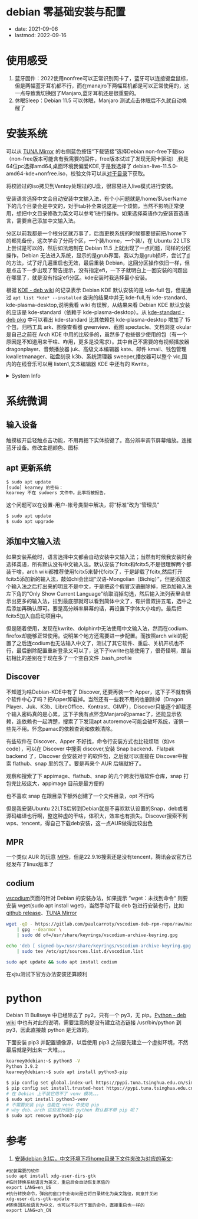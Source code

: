 # debian 零基础安装与配置
- date: 2021-09-06
- lastmod: 2022-09-16

# 使用感受

1. 蓝牙固件：2022使用nonfree可以正常识别网卡了，蓝牙可以连接键盘鼠标，但是两幅蓝牙耳机都不行，而在manajro下两幅耳机都是可以正常使用的，这一点导致我切换回了Manjaro,蓝牙耳机还是很重要的。
2. 休眠Sleep：Debian 11.5 可以休眠，Manjaro 测试点击休眠后不久就自动唤醒了

# 安装系统

可以从 [TUNA Mirror](https://mirrors.tuna.tsinghua.edu.cn/) 的右侧蓝色按钮“下载链接”选择Debian non-free下载iso（non-free版本可能含有我需要的固件，free版本试过了发现无网卡驱动）,我是64位pc选择amd64,桌面环境我偏爱KDE,于是我选择了 debian-live-11.5.0-amd64-kde+nonfree.iso，校验文件可以从[对于目录](https://mirrors.tuna.tsinghua.edu.cn/debian-nonfree/images-including-firmware/current-live/amd64/iso-hybrid/)下获取。

将校验过的iso拷贝到Ventoy处理过的U盘，很容易进入live模式进行安装。

安装语言选择中文会自动安装中文输入法，有个小问题就是/home/$UserName下的几个目录会是中文的，对于tab补全来说这是一个烦恼，当然不影响正常使用，想把中文目录修改为英文可以参考1进行操作。如果选择英语作为安装首选语言，需要自己添加中文输入法。

分区以前我都是一个根分区就万事了，后面更换系统的时候都要提前把/home下的都先备份，这次学会了分两个区，一个装/home，一个装/，在 Ubuntu 22 LTS 上尝试是可以的，然后如法炮制在 Debian 11.5 上就出现了一点问题，同样的分区操作，Debian 无法进入系统，显示的是grub界面，我以为是grub损坏，尝试了[d](../deepin/DeepinGrub)的方法，试了好几遍重启也无效，最后重装 Debian，这回分区操作依旧一样，但是点击下一步出现了警告提示，没有指定efi，一下子就明白上一回安装的问题出在哪里了，就是没有指定efi分区。kde安装时我选择最小安装。

根据 [KDE - deb wiki](https://wiki.debian.org/zh_CN/KDE) 的记录表示 Debian KDE 默认安装的是 kde-full 包，但是通过 `apt list *kde* --installed` 查询的结果中并无 kde-full,有 kde-standard、kde-plasma-desktop,说明我看 wiki 有误解，从结果来看 Debian KDE 默认安装的应该是 kde-standard（依赖于 kde-plasma-desktop）。从 [kde-standard - deb pkg](https://packages.debian.org/bullseye/kde-standard) 中可以看出 kde-standard 比其依赖包 kde-plasma-desktop 增加了 15 个包，归档工具 ark、图像查看器 gwenview、截图 spectacle、文档浏览 okular 是自己之前在 Arch KDE 中用的比较多的，虽然多了也些很少使用的包（有一个原因是不知道用来干啥、咋用，更多是没需求）。其中自己不需要的有视频播放器 dragonplayer、音频播放器 juk、高级文本编辑器 kate、邮件 kmail、钱包管理 kwalletmanager、磁盘刻录 k3b、系统清理器 sweeper,播放器可以整个 vlc,国内的在线音乐可以用 listen1,文本编辑器 KDE 中还有的 Kwrite。

<details>
<summary>System Info</summary>


```bash
kearney@debian:~$ uname -a
Linux debian 5.10.0-8-amd64 #1 SMP Debian 5.10.46-4 (2021-08-03) x86_64 GNU/Linux

$ uname -a  # 2022-09-16
Linux 82dm 5.10.0-18-amd64 #1 SMP Debian 5.10.140-1 (2022-09-02) x86_64 GNU/Linux

$ inxi --admin --verbosity=7 --filter --width
System:
  Kernel: 5.10.0-18-amd64 x86_64 bits: 64 compiler: gcc v: 10.2.1 
  parameters: BOOT_IMAGE=/boot/vmlinuz-5.10.0-18-amd64 
  root=UUID=687a53e3-f5da-4b87-a86d-a6349824a419 ro quiet splash 
  Desktop: KDE Plasma 5.20.5 tk: Qt 5.15.2 wm: kwin_x11 dm: SDDM 
  Distro: Debian GNU/Linux 11 (bullseye) 
Machine:
  Type: Laptop System: LENOVO product: 82DM v: Lenovo XiaoXinPro-13ARE 2020 
  Chassis: type: 10 v: Lenovo XiaoXinPro-13ARE 2020 
  Mobo: LENOVO model: LNVNB161216 v: SDK0L77769WIN 
  UEFI: LENOVO v: F0CN36WW date: 05/16/2022 
Battery:
  ID-1: BAT0 charge: 49.0 Wh  volts: 12.9/11.5 
  model: SMP L19M3PD3 type: Li-poly status: Full cycles: 247 
Memory:
  RAM: total: 15.06 GiB used: 3.19 GiB (21.2%) 
  RAM Report: permissions: Unable to run dmidecode. Root privileges required. 
CPU:
  Info: 6-Core model: AMD Ryzen 5 4600U with Radeon Graphics bits: 64 
  type: MT MCP arch: Zen 2 family: 17 (23) model-id: 60 (96) stepping: 1 
  microcode: 8600106 L2 cache: 3 MiB bogomips: 50304 
  Speed: 1396 MHz min/max: 1400/2100 MHz boost: disabled Core speeds (MHz): 
  1: 1396 2: 1397 3: 1397 4: 1397 5: 1400 6: 1397 7: 1397 8: 1397 9: 1397 
  10: 1397 11: 1397 12: 1395 
  Flags: 3dnowprefetch abm adx aes aperfmperf apic arat avic avx avx2 bmi1 
  bmi2 bpext cat_l3 cdp_l3 clflush clflushopt clwb clzero cmov cmp_legacy 
  constant_tsc cpb cpuid cqm cqm_llc cqm_mbm_local cqm_mbm_total cqm_occup_llc 
  cr8_legacy cx16 cx8 de decodeassists extapic extd_apicid f16c flushbyasid 
  fma fpu fsgsbase fxsr fxsr_opt ht hw_pstate ibpb ibrs ibs irperf lahf_lm 
  lbrv lm mba mca mce misalignsse mmx mmxext monitor movbe msr mtrr mwaitx 
  nonstop_tsc nopl npt nrip_save nx osvw overflow_recov pae pat pausefilter 
  pclmulqdq pdpe1gb perfctr_core perfctr_llc perfctr_nb pfthreshold pge pni 
  popcnt pse pse36 rdpid rdpru rdrand rdseed rdt_a rdtscp rep_good sep sha_ni 
  skinit smap smca smep ssbd sse sse2 sse4_1 sse4_2 sse4a ssse3 stibp succor 
  svm svm_lock syscall tce topoext tsc tsc_scale umip v_vmsave_vmload vgif 
  vmcb_clean vme vmmcall wbnoinvd wdt xgetbv1 xsave xsavec xsaveerptr xsaveopt 
  xsaves 
  Vulnerabilities: Type: itlb_multihit status: Not affected 
  Type: l1tf status: Not affected 
  Type: mds status: Not affected 
  Type: meltdown status: Not affected 
  Type: mmio_stale_data status: Not affected 
  Type: retbleed 
  mitigation: untrained return thunk; SMT enabled with STIBP protection 
  Type: spec_store_bypass 
  mitigation: Speculative Store Bypass disabled via prctl and seccomp 
  Type: spectre_v1 
  mitigation: usercopy/swapgs barriers and __user pointer sanitization 
  Type: spectre_v2 mitigation: Retpolines, IBPB: conditional, STIBP: 
  always-on, RSB filling, PBRSB-eIBRS: Not affected 
  Type: srbds status: Not affected 
  Type: tsx_async_abort status: Not affected 
Graphics:
  Device-1: AMD Renoir vendor: Lenovo driver: amdgpu v: kernel bus ID: 03:00.0 
  chip ID: 1002:1636 class ID: 0300 
  Device-2: Chicony Integrated Camera type: USB driver: uvcvideo bus ID: 3-2:2 
  chip ID: 04f2:b67c class ID: 0e02 
  Display: x11 server: X.Org 1.20.11 compositor: kwin_x11 driver: 
  loaded: amdgpu,ati unloaded: fbdev,modesetting,vesa display ID: :0 
  screens: 1 
  Screen-1: 0 s-res: 2560x1600 s-dpi: 96 s-size: 677x423mm (26.7x16.7") 
  s-diag: 798mm (31.4") 
  Monitor-1: eDP res: 2560x1600 hz: 60 dpi: 227 size: 286x179mm (11.3x7.0") 
  diag: 337mm (13.3") 
  OpenGL: renderer: AMD RENOIR (DRM 3.40.0 5.10.0-18-amd64 LLVM 11.0.1) 
  v: 4.6 Mesa 20.3.5 direct render: Yes 
Audio:
  Device-1: AMD vendor: Lenovo driver: snd_hda_intel v: kernel bus ID: 03:00.1 
  chip ID: 1002:1637 class ID: 0403 
  Device-2: AMD Raven/Raven2/FireFlight/Renoir Audio Processor vendor: Lenovo 
  driver: N/A alternate: snd_pci_acp3x, snd_rn_pci_acp3x bus ID: 03:00.5 
  chip ID: 1022:15e2 class ID: 0480 
  Device-3: AMD Family 17h HD Audio vendor: Lenovo driver: snd_hda_intel 
  v: kernel bus ID: 03:00.6 chip ID: 1022:15e3 class ID: 0403 
  Sound Server: ALSA v: k5.10.0-18-amd64 
Network:
  Device-1: Realtek RTL8822CE 802.11ac PCIe Wireless Network Adapter 
  vendor: Lenovo driver: rtw_8822ce v: N/A modules: rtw88_8822ce port: 2000 
  bus ID: 01:00.0 chip ID: 10ec:c822 class ID: 0280 
  IF: wlp1s0 state: up mac: <filter> 
  IP v4: <filter> type: dynamic noprefixroute scope: global 
  broadcast: <filter> 
  IP v6: <filter> type: noprefixroute scope: link 
  WAN IP: <filter> 
Bluetooth:
  Device-1: Realtek Bluetooth Radio type: USB driver: btusb v: 0.8 
  bus ID: 1-4:2 chip ID: 0bda:c123 class ID: e001 
  Report: ID: hci0 state: up running bt-v: 3.0 lmp-v: 5.1 sub-v: 7253 
  hci-v: 5.1 rev: 99a address: <filter> 
  Info: acl-mtu: 1021:6 sco-mtu: 255:12 link-policy: rswitch hold sniff park 
  link-mode: slave accept service-classes: object transfer 
RAID:
  Message: No RAID data was found. 
Drives:
  Local Storage: total: 476.94 GiB used: 205.45 GiB (43.1%) 
  SMART Message: Unable to run smartctl. Root privileges required. 
  ID-1: /dev/nvme0n1 maj-min: 259:0 vendor: Western Digital 
  model: PC SN730 SDBPNTY-512G-1101 size: 476.94 GiB block size: 
  physical: 512 B logical: 512 B speed: 31.6 Gb/s lanes: 4 rotation: SSD 
  rev: 11130001 temp: 37.9 C scheme: GPT 
  Message: No Optical or Floppy data was found. 
Partition:
  ID-1: / raw size: 91.39 GiB size: 89.39 GiB (97.82%) used: 10.77 GiB (12.0%) 
  fs: ext4 dev: /dev/nvme0n1p4 maj-min: 259:4 label: N/A 
  uuid: 687a53e3-f5da-4b87-a86d-a6349824a419 
  ID-2: /boot/efi raw size: 260 MiB size: 256 MiB (98.46%) 
  used: 111.3 MiB (43.5%) fs: vfat dev: /dev/nvme0n1p1 maj-min: 259:1 
  label: SYSTEM_DRV uuid: 92C4-DD2F 
  ID-3: /home raw size: 28.61 GiB size: 27.99 GiB (97.84%) 
  used: 497.2 MiB (1.7%) fs: ext4 dev: /dev/nvme0n1p2 maj-min: 259:2 
  label: N/A uuid: c8a1c404-992c-4102-8881-80cd3af0d03f 
  ID-4: /media/kearney/a raw size: 235.67 GiB size: 231.41 GiB (98.19%) 
  used: 194.08 GiB (83.9%) fs: ext4 dev: /dev/nvme0n1p3 maj-min: 259:3 
  label: a uuid: 3409b138-e5fc-412d-b1d5-bfb236f93257 
Swap:
  Alert: No Swap data was found. 
Unmounted:
  ID-1: /dev/nvme0n1p5 maj-min: 259:5 size: 55 GiB fs: ntfs label: C 
  uuid: 0AB232A4B2329463 
  ID-2: /dev/nvme0n1p6 maj-min: 259:6 size: 65.98 GiB fs: ntfs label: D 
  uuid: 127AE7467AE72567 
USB:
  Hub-1: 1-0:1 info: Full speed (or root) Hub ports: 4 rev: 2.0 
  speed: 480 Mb/s chip ID: 1d6b:0002 class ID: 0900 
  Device-1: 1-4:2 info: Realtek Bluetooth Radio type: Bluetooth driver: btusb 
  interfaces: 2 rev: 1.0 speed: 12 Mb/s chip ID: 0bda:c123 class ID: e001 
  
  Hub-2: 2-0:1 info: Full speed (or root) Hub ports: 2 rev: 3.1 speed: 10 Gb/s 
  chip ID: 1d6b:0003 class ID: 0900 
  Hub-3: 3-0:1 info: Full speed (or root) Hub ports: 4 rev: 2.0 
  speed: 480 Mb/s chip ID: 1d6b:0002 class ID: 0900 
  Device-1: 3-2:2 info: Chicony Integrated Camera type: Video driver: uvcvideo 
  interfaces: 4 rev: 2.0 speed: 480 Mb/s chip ID: 04f2:b67c class ID: 0e02 
  
  Hub-4: 4-0:1 info: Full speed (or root) Hub ports: 2 rev: 3.1 speed: 10 Gb/s 
  chip ID: 1d6b:0003 class ID: 0900 
Sensors:
  System Temperatures: cpu: 54.9 C mobo: N/A gpu: amdgpu temp: 44.0 C 
  Fan Speeds (RPM): N/A 
Info:
  Processes: 258 Uptime: 30m wakeups: 1 Init: systemd v: 247 runlevel: 5 
  Compilers: gcc: 10.2.1 alt: 10 Packages: apt: 2702 lib: 1390 Shell: Bash 
  v: 5.1.4 running in: codium inxi: 3.3.01

# /lib/firmware/
$ tree rtl_bt rtlwifi
rtl_bt
├── rtl8192ee_fw.bin
├── rtl8192eu_fw.bin
├── rtl8723a_fw.bin
├── rtl8723b_fw.bin
├── rtl8723bs_config-OBDA8723.bin
├── rtl8723bs_fw.bin
├── rtl8723d_config.bin
├── rtl8723d_fw.bin
├── rtl8761a_fw.bin
├── rtl8812ae_fw.bin
├── rtl8821a_fw.bin
├── rtl8821c_config.bin
├── rtl8821c_fw.bin
├── rtl8822b_config.bin
├── rtl8822b_fw.bin
├── rtl8822cs_config.bin
├── rtl8822cs_fw.bin
├── rtl8822cu_config.bin
├── rtl8822cu_fw.bin
├── rtl8852au_config.bin
└── rtl8852au_fw.bin
rtlwifi
├── rtl8188efw.bin
├── rtl8188eufw.bin
├── rtl8192cfw.bin
├── rtl8192cfwU_B.bin
├── rtl8192cfwU.bin
├── rtl8192cufw_A.bin
├── rtl8192cufw_B.bin
├── rtl8192cufw.bin
├── rtl8192cufw_TMSC.bin
├── rtl8192defw.bin
├── rtl8192eefw.bin
├── rtl8192eu_ap_wowlan.bin
├── rtl8192eu_nic.bin
├── rtl8192eu_wowlan.bin
├── rtl8192sefw.bin
├── rtl8712u.bin
├── rtl8723aufw_A.bin
├── rtl8723aufw_B.bin
├── rtl8723aufw_B_NoBT.bin
├── rtl8723befw_36.bin
├── rtl8723befw.bin
├── rtl8723bs_ap_wowlan.bin
├── rtl8723bs_bt.bin
├── rtl8723bs_nic.bin
├── rtl8723bs_wowlan.bin
├── rtl8723bu_ap_wowlan.bin
├── rtl8723bu_nic.bin
├── rtl8723bu_wowlan.bin
├── rtl8723defw.bin
├── rtl8723fw_B.bin
├── rtl8723fw.bin
├── rtl8812aefw.bin
├── rtl8812aefw_wowlan.bin
├── rtl8821aefw_29.bin
├── rtl8821aefw.bin
├── rtl8821aefw_wowlan.bin
└── rtl8822befw.bin

0 directories, 58 files
```
</details>

# 系统微调
## 输入设备

触摸板开启轻触点击功能，不用再摁下实体按键了。高分辨率调节屏幕缩放。连接蓝牙设备。修改主题颜色、图标

## apt 更新系统

```bash
$ sudo apt update
[sudo] kearney 的密码：
kearney 不在 sudoers 文件中。此事将被报告。
```

这个问题可以在设置-用户-帐号类型中解决，将“标准”改为“管理员”

```bash
$ sudo apt update
$ sudo apt upgrade
```

## 添加中文输入法

如果安装系统时，语言选择中文都会自动安装中文输入法；当然有时候我安装时会选择英语，所有默认没有中文输入法。默认安装了fcitx和fcitx5,不是很理解两个都装干啥，arch wiki都推荐使用fcitx5来替代fcitx了，于是卸载了fcitx,然后打开fcitx5添加新的输入法，敲如chi会出现“汉语-Mongolian（Bichig）”，但是添加这个输入法之后打出来的明显不是中文，于是把这个假冒汉语删除掉，把添加输入法左下角的“Only Show Current Language"给取消掉勾选，然后输入法列表里会显示出更多的输入法，拉到最底部就可以看到简体中文了，有拼音双拼五笔，选中之后添加再确认即可。要是高分辨率屏幕的话，再设置下字体大小啥的。最后把fcitx5加入自启动项目中。

但是随着使用，发现在kwrite、dolphin中无法使用中文输入法，然而在codium、firefox却能够正常使用。说明某个地方还需要进一步配置。而按照arch wiki的配置了之后连codium也无法输入中文了，测试了其它软件、重启、关机开机也不行，最后删除配置重新登录又可以了，这下子kwrite也能使用了，很奇怪啊，跟当初相比的差别在于现在多了一个空白文件 .bash_profile

## Discover

不知道为啥Debian-KDE中有了 Discover, 还要再装一个 Apper，这下子不就有俩个软件中心了吗？把Apper卸载掉。当然还有一些我不用的也删除掉（Dragon Player、Juk、K3b、LibreOffice、Kontrast、GIMP），Discover只能逐个卸载逐个输入密码真的是心累，这下子我有点怀念Manjaro的pamac了，还能显示依赖，连依赖也一起清楚，搜索了下发现apt autoremove可能会破坏系统，谨慎一些先不用。怀念pamac的依赖查询和依赖清除。

有些软件在 Discover、Apper 不好找，命令行安装方式也比较烦琐（如vs code），可以在 Discover 中搜索 discover,安装 Snap backend、Flatpak backend 了，Discover 会安装对于的软件包，之后就可以直接在 Discover中搜索 flathub、snap 里的包了。要是再来个 AUR 后端就好了。

观察和搜索了下 appimage、flathub、snap 的几个跨发行版软件仓库，snap 打包完比较庞大，appimage 目前是最方便的

也不喜欢 snap 在跟目录下额外创建了一个文件目录，opt 不行吗

但是我安装Ubuntu 22LTS后转到Debian就是不喜欢默认设置的Snap，deb或者源码编译也行啊，整这种虚的干啥，体积大，效率也有损失。Discover搜索不到wps、tencent，得自己下载deb安装，这一点AUR做得比较出色

## MPR

一个类似 AUR 的玩意 [MPR](https://mpr.makedeb.org)，但是22.9.16搜索还是没有tencent，腾讯会议官方已经发布了linux版本了

## codium

[vscodium](https://vscodium.com/#install)页面的针对 Debian 的安装办法，如果提示 “wget：未找到命令“ 则要安装 wget(sudo apt install wget)，当然手动下载 deb 包进行安装也行，比如 [github release](https://github.com/VSCodium/vscodium/releases)、[TUNA Mirror](https://mirrors.tuna.tsinghua.edu.cn/github-release/VSCodium/vscodium/LatestRelease/)

```bash
wget -qO - https://gitlab.com/paulcarroty/vscodium-deb-rpm-repo/raw/master/pub.gpg \
    | gpg --dearmor \
    | sudo dd of=/usr/share/keyrings/vscodium-archive-keyring.gpg

echo 'deb [ signed-by=/usr/share/keyrings/vscodium-archive-keyring.gpg ] https://download.vscodium.com/debs vscodium main' \
    | sudo tee /etc/apt/sources.list.d/vscodium.list

sudo apt update && sudo apt install codium
```

在xjtu测试下官方办法安装还算顺利

# python

Debian 11 Bullseye 中已经除去了 py2，只有一个 py3，无 pip。[Python - deb wiki](https://wiki.debian.org/Python?action=show&redirect=DebianPython) 中也有对此的说明，需要注意的是没有建立动态链接 /usr/bin/python 到 py3，因此直接敲 python 是无效的。

下面安装 pip3 并配置镜像源，以后使用 pip3 之前要先建立一个虚拟环境，不然最后就是列出来一大堆。。。

```bash
kearney@debian:~$ python3 -V
Python 3.9.2
kearney@debian:~$ sudo apt install python3-pip

$ pip config set global.index-url https://pypi.tuna.tsinghua.edu.cn/simple
$ pip config set install.trusted-host https://pypi.tuna.tsinghua.edu.cn
# 在 Debian 上不装它用不了 venv 模块。。。
$ sudo apt install python3-venv
# 不需要安装 pip 也能在 venv 中使用 pip
# why deb、arch 这些发行版的 python 默认都不带 pip 呢？
$ sudo apt remove python3-pip
```

# 参考

1. [安装debian 9.1后，中文环境下将home目录下文件夹改为对应的英文](https://www.cnblogs.com/samgg/p/7501199.html):
  ```
  #安装需要的软件
  sudo apt install xdg-user-dirs-gtk
  #临时转换系统语言为英文，重启后会自动恢复原值的
  export LANG=en_US
  #执行转换命令，弹出的窗口中会询问是否将目录转化为英文路径，同意并关闭
  xdg-user-dirs-gtk-update
  #转换回系统语言为中文，也可以不执行下面的命令，直接重启也一样的
  export LANG=zh_CN
  ```
